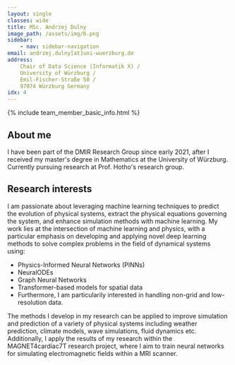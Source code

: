 ```yaml
---
layout: single
classes: wide
title: MSc. Andrzej Dulny
image_path: /assets/img/6.png
sidebar:
    - nav: sidebar-navigation
email: andrzej.dulny[at]uni-wuerzburg.de
address:
    Chair of Data Science (Informatik X) / 
    University of Würzburg / 
    Emil-Fischer-Straße 50 / 
    97074 Würzburg Germany
idx: 4
---
```


{% include team_member_basic_info.html %}

## About me
I have been part of the DMIR Research Group since early 2021, after I received my master's degree in Mathematics at the University of Würzburg.
Currently pursuing research at Prof. Hotho's research group.

## Research interests
I am passionate about leveraging machine learning techniques to predict the evolution of physical systems,
extract the physical equations governing the system, and enhance simulation methods with machine learning. My work lies at the intersection of machine learning and physics,
with a particular emphasis on developing and applying novel deep learning methods to solve complex problems in the field of dynamical systems using:


- Physics-Informed Neural Networks (PINNs)
- NeuralODEs
- Graph Neural Networks
- Transformer-based models for spatial data
- Furthermore, I am particularily interested in handling non-grid and low-resolution data.


The methods I develop in my research can be applied to improve simulation and prediction of a variety of physical systems including weather prediction, climate models, wave simulations, fluid dynamics etc. Additionally, I apply the results of my research within the MAGNET4cardiac7T research project, where I aim to train neural networks for simulating electromagnetic fields within a MRI scanner.

